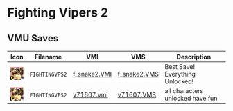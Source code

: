 # Fighting Vipers 2

## VMU Saves

| Icon | Filename | VMI | VMS | Description |
|------|----------|-----|-----|-------------|
| ![Fighting Vipers 2](../icons/FIGHTINGVPS2.GIF) | `FIGHTINGVPS2` | [f_snake2.VMI](f_snake2.VMI) | [f_snake2.VMS](f_snake2.VMS) | Best Save! Everything Unlocked! |
| ![Fighting Vipers 2](../icons/FIGHTINGVPS2.GIF) | `FIGHTINGVPS2` | [v71607.vmi](v71607.vmi) | [v71607.VMS](v71607.VMS) | all characters unlocked have fun  |

